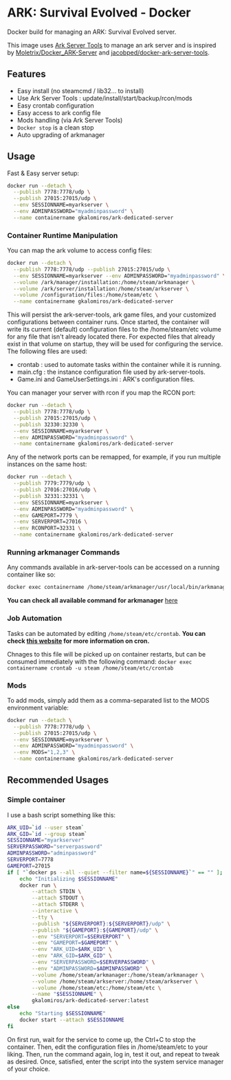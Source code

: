 # ARK: Survival Evolved - Docker

Docker build for managing an ARK: Survival Evolved server.

This image uses [Ark Server Tools](https://github.com/FezVrasta/ark-server-tools) to manage an ark server and
is inspired by [Moletrix/Docker_ARK-Server](https://github.com/Moletrix/Docker_ARK-Server)
and [jacobped/docker-ark-server-tools](https://github.com/jacobped/docker-ark-server-tools).

## Features
 - Easy install (no steamcmd / lib32... to install)
 - Use Ark Server Tools : update/install/start/backup/rcon/mods
 - Easy crontab configuration
 - Easy access to ark config file
 - Mods handling (via Ark Server Tools)
 - `Docker stop` is a clean stop 
 - Auto upgrading of arkmanager

## Usage
Fast & Easy server setup:
```bash
docker run --detach \
  --publish 7778:7778/udp \
  --publish 27015:27015/udp \
  --env SESSIONNAME=myarkserver \
  --env ADMINPASSWORD="myadminpassword" \
  --name containername gkalomiros/ark-dedicated-server
```

### Container Runtime Manipulation
You can map the ark volume to access config files:
```bash
docker run --detach \
  --publish 7778:7778/udp --publish 27015:27015/udp \
  --env SESSIONNAME=myarkserver --env ADMINPASSWORD="myadminpassword" \
  --volume /ark/manager/installation:/home/steam/arkmanager \
  --volume /ark/server/installation:/home/steam/arkserver \
  --volume /configuration/files:/home/steam/etc \
  --name containername gkalomiros/ark-dedicated-server
```

This will persist the ark-server-tools, ark game files, and your customized configurations between container runs.
Once started, the container will write its current (default) configuration files to the /home/steam/etc volume for
any file that isn't already located there. For expected files that already exist in that volume on startup, they will
be used for configuring the service. The following files are used:
  - crontab : used to automate tasks within the container while it is running.
  - main.cfg : the instance configuration file used by ark-server-tools.
  - Game.ini and GameUserSettings.ini : ARK's configuration files.


You can manager your server with rcon if you map the RCON port: 
```bash
docker run --detach \
  --publish 7778:7778/udp \
  --publish 27015:27015/udp \
  --publish 32330:32330 \
  --env SESSIONNAME=myarkserver \
  --env ADMINPASSWORD="myadminpassword" \
  --name containername gkalomiros/ark-dedicated-server
```


Any of the network ports can be remapped, for example, if you run multiple instances on the same host:
```bash
docker run --detach \
  --publish 7779:7779/udp \
  --publish 27016:27016/udp \
  --publish 32331:32331 \
  --env SESSIONNAME=myarkserver \
  --env ADMINPASSWORD="myadminpassword" \
  --env GAMEPORT=7779 \
  --env SERVERPORT=27016 \
  --env RCONPORT=32331 \
  --name containername gkalomiros/ark-dedicated-server
```


### Running arkmanager Commands
Any commands available in ark-server-tools can be accessed on a running container like so:
```bash
docker exec containername /home/steam/arkmanager/usr/local/bin/arkmanager/arkmanager <command>
```
__You can check all available command for arkmanager__ [here](https://github.com/arkmanager/ark-server-tools/blob/master/README.md)


### Job Automation
Tasks can be automated by editing `/home/steam/etc/crontab`.
__You can check [this website](http://www.unix.com/man-page/linux/5/crontab/) for more information on cron.__

Chnages to this file will be picked up on container restarts, but can be consumed immediately with the following command:
`docker exec containername crontab -u steam /home/steam/etc/crontab`

### Mods
To add mods, simply add them as a comma-separated list to the MODS environment variable:
```bash
docker run --detach \
  --publish 7778:7778/udp \
  --publish 27015:27015/udp \
  --env SESSIONNAME=myarkserver \
  --env ADMINPASSWORD="myadminpassword" \
  --env MODS="1,2,3" \
  --name containername gkalomiros/ark-dedicated-server
```


## Recommended Usages
### Simple container
I use a bash script something like this:
```bash
ARK_UID=`id --user steam`
ARK_GID=`id --group steam`
SESSIONNAME="myarkserver"
SERVERPASSWORD="serverpassword"
ADMINPASSWORD="adminpassword"
SERVERPORT=7778
GAMEPORT=27015
if [ "`docker ps --all --quiet --filter name=${SESSIONNAME}`" == "" ]; then
    echo "Initializing $SESSIONNAME"
    docker run \
        --attach STDIN \
        --attach STDOUT \
        --attach STDERR \
        --interactive \
        --tty \
        --publish "${SERVERPORT}:${SERVERPORT}/udp" \
        --publish "${GAMEPORT}:${GAMEPORT}/udp" \
        --env "SERVERPORT=$SERVERPORT" \
        --env "GAMEPORT=$GAMEPORT" \
        --env "ARK_UID=$ARK_UID" \
        --env "ARK_GID=$ARK_GID" \
        --env "SERVERPASSWORD=$SERVERPASSWORD" \
        --env "ADMINPASSWORD=$ADMINPASSWORD" \
        --volume /home/steam/arkmanager:/home/steam/arkmanager \
        --volume /home/steam/arkserver:/home/steam/arkserver \
        --volume /home/steam/etc:/home/steam/etc \
        --name "$SESSIONNAME" \
        gkalomiros/ark-dedicated-server:latest
else
    echo "Starting $SESSIONNAME"
    docker start --attach $SESSIONNAME
fi
```
On first run, wait for the service to come up, the Ctrl+C to stop the container.
Then, edit the configuration files in /home/steam/etc to your liking.
Then, run the command again, log in, test it out, and repeat to tweak as desired.
Once, satisfied, enter the script into the system service manager of your choice.

